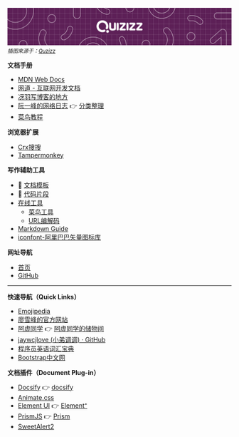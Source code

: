 ![](../_media/725a2733193942518c254a7eb15e61feeb01fde0e2b051a9168e9c080263d2c6.jpg)
<small>*插图来源于：[Quzizz](https://quizizz.com/?lng=zh-CN)*</small>

**文档手册**

- [MDN Web Docs](https://developer.mozilla.org/zh-CN/)
- [网道 - 互联网开发文档](https://wangdoc.com/)
- [冴羽写博客的地方](https://github.com/mqyqingfeng/Blog)
- [阮一峰的网络日志](http://www.ruanyifeng.com/blog/) 👉 [分类整理](home/book.md#阮一峰的网络日志)
- [菜鸟教程](https://www.runoob.com/)

**浏览器扩展**

- [Crx搜搜](https://www.crxsoso.com/)
- [Tampermonkey](os/tools/browser-extensions.md#tampermonkey)

**写作辅助工具**
- 👏 [文档模板](home/document-template.md)
- 📄 [代码片段](snippets/README.md)
- [在线工具](os/tools/online.md)
  - [菜鸟工具](https://c.runoob.com/)
  - [URL编解码](https://tool.browser.qq.com/urlencode.html)
- [Markdown Guide](https://www.markdownguide.org/)
- [iconfont-阿里巴巴矢量图标库](https://www.iconfont.cn/)

**网址导航**

- [首页](README.md)
- [GitHub](https://github.com/)

------

**快速导航（Quick Links）**

- [Emojipedia](https://emojipedia.org/)
- [廖雪峰的官方网站](https://www.liaoxuefeng.com/)
- [阿虚同学](os/tools/search.md#阿虚同学) 👉 [阿虚同学的储物间](https://axutongxue.com/)
- [jaywcjlove (小弟调调\) · GitHub](https://github.com/jaywcjlove)
- [程序员英语词汇宝典](https://learn-english.dev/)
- [Bootstrap中文网](https://www.bootcss.com/)

**文档插件（Document Plug-in）**

- [Docsify](os/tools/docsify.md) 👉 [docsify](https://docsify.js.org/#/)
- [Animate.css](https://animate.style/)
- [Element UI](开发框架/README.md#Element-UI-🔥) 👉 [Element⁺](https://element-plus.gitee.io/zh-CN/)
- [PrismJS](开发框架/javascript-plugins.md#prismjs) 👉 [Prism](https://prismjs.com/index.html)
- [SweetAlert2](https://sweetalert2.github.io/)
